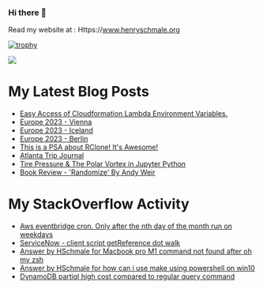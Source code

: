 ### Hi there 👋

Read my website at : Https://www.henryschmale.org

[![trophy](https://github-profile-trophy.vercel.app/?username=hschmale16&theme=onedark&column=2)](https://github.com/ryo-ma/github-profile-trophy)

![](https://oosbvkzj53.execute-api.us-east-1.amazonaws.com/hit?url=https://github.com/hschmale16)

# My Latest Blog Posts
<!-- BLOG-POST-LIST:START -->
- [Easy Access of Cloudformation Lambda Environment Variables.](https://www.henryschmale.org/2023/09/11/env-vars-cfn-stack.html)
- [Europe 2023 - Vienna](https://www.henryschmale.org/2023/08/03/vienna.html)
- [Europe 2023 - Iceland](https://www.henryschmale.org/2023/07/05/iceland.html)
- [Europe 2023 - Berlin](https://www.henryschmale.org/2023/06/29/berlin.html)
- [This is a PSA about RClone! It&#39;s Awesome!](https://www.henryschmale.org/2023/04/10/rclone-gdrive-psa.html)
- [Atlanta Trip Journal](https://www.henryschmale.org/2023/03/17/atlanta.html)
- [Tire Pressure &amp; The Polar Vortex in Jupyter Python](https://www.henryschmale.org/2023/02/05/TirePressure.html)
- [Book Review - &#39;Randomize&#39; By Andy Weir](https://www.henryschmale.org/2023/01/27/randomize.html)
<!-- BLOG-POST-LIST:END -->

# My StackOverflow Activity
<!-- STACKOVERFLOW:START -->
- [Aws eventbridge cron. Only after the nth day of the month run on weekdays](https://stackoverflow.com/questions/77404783/aws-eventbridge-cron-only-after-the-nth-day-of-the-month-run-on-weekdays)
- [ServiceNow - client script getReference dot walk](https://stackoverflow.com/questions/77143949/servicenow-client-script-getreference-dot-walk)
- [Answer by HSchmale for Macbook pro M1 command not found after oh my zsh](https://stackoverflow.com/questions/74017859/macbook-pro-m1-command-not-found-after-oh-my-zsh/74017917#74017917)
- [Answer by HSchmale for how can i use make using powershell on win10](https://stackoverflow.com/questions/74016459/how-can-i-use-make-using-powershell-on-win10/74016524#74016524)
- [DynamoDB partiql high cost compared to regular query command](https://stackoverflow.com/questions/72524216/dynamodb-partiql-high-cost-compared-to-regular-query-command)
<!-- STACKOVERFLOW:END -->
